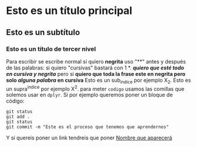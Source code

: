 # Esto es un título principal
## Esto es un subtítulo
### Esto es un título de tercer nivel 

Para escribir se escribe normal si quiero **negrita** uso "**" antes y después de las palabras: si quiero "cursivas" bastará con 1 *.
***quiero que esté todo en cursiva y negrita*** pero si **quiero que toda la frase este en negrita pero solo _alguna palabra_ en cursiva**
Esto es un sub<sub>indice</sub> por ejemplo X<sub>2</sub>.
Esto es un supra<sup>indice</sup> por ejemplo X<sup>2</sup>.
para meter `codigo` usamos las comillas que solemos usar en `dplyr`. Si por ejemplo queremos poner un bloque de código:
```
git status
git add .
git status
git commit -m "Este es el proceso que tenemos que aprendernos"
```


Y si quereis poner un link tendreis que poner [Nombre que aparecerá](https://leonardo.ai/faq/)
